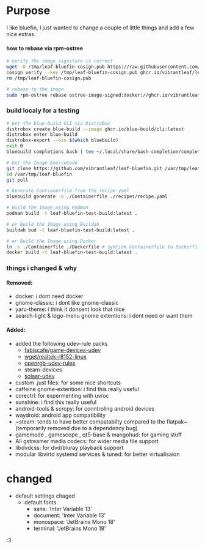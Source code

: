 # Purpose
I like bluefin, I just wanted to change a couple of little things and add a few nice extras.

#### how to rebase via rpm-ostree
```sh
# verify the image signiture is correct
wget -O /tmp/leaf-bluefin-cosign.pub https://raw.githubusercontent.com/vibrantleaf/leaf-bluefin/refs/heads/main/cosign.pub
cosign verify --key /tmp/leaf-bluefin-cosign.pub ghcr.io/vibrantleaf/leaf-bluefin:latest
rm /tmp/leaf-bluefin-cosign.pub

# rebase to the image
sudo rpm-ostree rebase ostree-image-signed:docker://ghcr.io/vibrantleaf/leaf-bluefin:latest
```

### build localy for a testing
```sh
# Get the blue-build CLI via DistroBox
distrobox create blue-build --image ghcr.io/blue-build/cli:latest
distrobox enter blue-build
distrobox-export --bin $(which bluebuild)
exit 0
bluebuild completions bash | tee ~/.local/share/bash-completion/completions/bluebuild

# Get the Image SourceCode
git clone https://github.com/vibrantleaf/leaf-bluefin.git /var/tmp/leaf-bluefin
cd /var/tmp/leaf-bluefin
git pull

# Generate Contianerfile from the recipe.yaml
bluebuild generate -o ./Containerfile ./recipes/recipe.yaml

# Build the Image using Podman
podman build -t leaf-bluefin-test-build:latest .

# or Build the Image using Buildah
buildah bud -t leaf-bluefin-test-build:latest .

# or Build the Image using Docker
ln -s ./Containerfile ./Dockerfile # symlink Containerfile to Dockerfile for better Docker Compatibility
docker build -t leaf-bluefin-test-build:latest .
```

### things i changed & why
#### Removed:
- docker: i dont need docker
- gnome-classic: i dont like gnome-classic
- yaru-theme: i think it donsent look that nice
- search-light & logo-menu gnome extentions: i dont need or want them
#### Added:
- added the following udev-rule packs
  - [fabiscafe/game-devices-udev](https://github.com/fabiscafe/game-devices-udev)
  - [wget/realtek-r8152-linux](https://github.com/wget/realtek-r8152-linux/)
  - [openrgb-udev-rules](https://packages.fedoraproject.org/pkgs/openrgb/openrgb-udev-rules/)
  - steam-devices
  - [solaar-udev](https://packages.fedoraproject.org/pkgs/solaar/solaar-udev/)
- custom .just files: for some nice shortcuts
- caffeine gnome-extention: i find this really useful
- corectrl: for expermenting with uv/oc
- sunshine: i find this really useful
- android-tools & scrcpy: for conntroling android devices
- waydroid: android app compatibility
- ~steam: tends to have better compatabilty compared to the flatpak~ (temporarily removed due to a dependency bug)
- gamemode , gamescope , qt5-base & mangohud: for gaming stuff 
- All gstreamer media codecs: for wider media file support
- libdvdcss: for dvd/bluray playback support
- modular libvirtd systemd services & tuned: for better virtualisaion
# changed
- default settings chaged
  - default fonts
    - sans: 'Inter Variable 13'
    - document: 'Inter Variable 13'
    - monospace: 'JetBrains Mono 18'
    - terminal: 'JetBrains Mono 18'

:3
